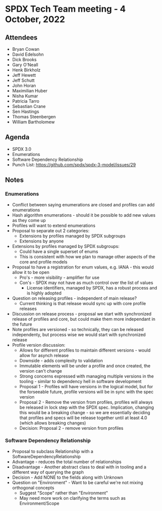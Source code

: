 # SPDX Tech Team meeting - 4 October, 2022

## Attendees

* Bryan Cowan
* David Edelsohn
* Dick Brooks
* Gary O'Neall
* Henk Birkholz
* Jeff Hewett
* Jeff Schutt
* John Horan
* Maximilian Huber
* Nisha Kumar
* Patricia Tarro
* Sebastian Crane
* Sen Hastings
* Thomas Steenbergen
* William Bartholomew


## Agenda

* SPDX 3.0
* Enumerations
* Software Dependency Relationship
* Punch List: https://github.com/spdx/spdx-3-model/issues/29

## Notes

### Enumerations
* Conflict between saying enumerations are closed and profiles can add enumerations
* Hash algorithm enumerations - should it be possible to add new values as they come up
* Profiles will want to extend enumerations
* Proposal to separate out 2 categories:
    * Extensions by profiles managed by SPDX subgroups
    * Extensions by anyone
* Extensions by profiles managed by SPDX subgroups:
    * Could have a single superset of enums
    * This is consistent with how we plan to manage other aspects of the core and profile models
* Proposal to have a registration for enum values, e.g. IANA - this would allow it to be open
   * Pro's - more visibility - amplifier for use
   * Con's - SPDX may not have as much control over the list of values
     * License identifiers, managed by SPDX, has a robust process and is highly adopted
* Question on releasing profiles - independent of main release?
  * Current thinking is that release would sync up with core profile releases
* Discussion on release process - proposal we start with synchronized release of profiles and core, but could make them more independant in the future
* Note profiles are versioned - so technically, they can be released independenty, but process wise we would start with synchronized release
* Profile version discussion:
    * Allows for different profiles to maintain different versions - would allow for asynch release
    * Downside - adds complexity to validation
    * Immutable elements will be under a profile and once created, the version can't change
    * Strong concerns expressed with managing multiple versions in the tooling - similar to dependency hell in software development
    * Proposal 1 - Profiles will have versions in the logical model, but for the forseeable future, profile versions will be in sync with the spec version
    * Proposal 2 - Remove the version from profiles, profiles will always be released in lock step with the SPDX spec.  Implication, changing this would be a breaking change - so we are essentially deciding that profiles and specs will be release together until at least 4.0 (which allows breaking changes)
    * Decision: Proposal 2 - remove version from profiles

### Software Dependency Relationship
* Proposal to subclass Relationship with a SoftwareDependencyRelationship
* Advantage - reduces the total number of relationships
* Disadvantage - Another abstract class to deal with in tooling and a different way of querying the graph
* Decision - Add NONE to the fields along with Unknown
* Question on "Environment" - Want to be careful we're not mixing orthogonal concepts
  * Suggest "Scope" rather than "Environment"
  * May need more work on clarifying the terms such as Environment/Scope
